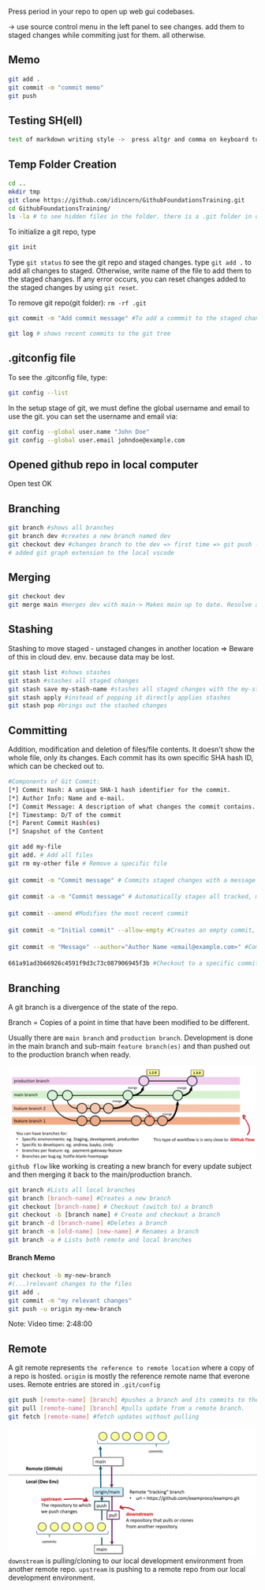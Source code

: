 Press period in your repo to open up web gui codebases.

-> use source control menu in the left panel to see changes. add them to staged changes while commiting just for them. all otherwise.
## Memo
```sh
git add .
git commit -m "commit memo"
git push
```

## Testing SH(ell)
```sh
test of markdown writing style ->  press altgr and comma on keyboard to write backticks. 3 backticks open markdown container
```

## Temp Folder Creation
```sh
cd ..
mkdir tmp
git clone https://github.com/idincern/GithubFoundationsTraining.git
cd GithubFoundationsTraining/
ls -la # to see hidden files in the folder. there is a .git folder in our ws which means that it is a git repo.
```

To initialize a git repo, type
```sh
git init
```

Type ``git status`` to see the git repo and staged changes.
type ``git add .`` to add all changes to staged. Otherwise, write name of the file to add them to the staged changes. If any error occurs, you can reset changes added to the staged changes by using ``git reset``.

To remove git repo(git folder): ``rm -rf .git``

```sh
git commit -m "Add commit message" #To add a commmit to the staged changes
```

```sh
git log # shows recent commits to the git tree
```

## .gitconfig file
To see the .gitconfig file, type:

```sh
git config --list
```

In the setup stage of git, we must define the global username and email to use the git.
you can set the username and email via:

```sh
git config --global user.name "John Doe"
git config --global user.email johndoe@example.com
```

## Opened github repo in local computer
Open test OK


## Branching
```sh
git branch #shows all branches
git branch dev #creates a new branch named dev
git checkout dev #changes branch to the dev => first time => git push -u origin dev
# added git graph extension to the local vscode
```

## Merging
```sh
git checkout dev
git merge main #merges dev with main-> Makes main up to date. Resolve any conflicts with the main first if there is any.
```

## Stashing
Stashing to move staged - unstaged changes in another location => 
Beware of this in cloud dev. env. because data may be lost.
```sh
git stash list #shows stashes
git stash #stashes all staged changes
git stash save my-stash-name #stashes all staged changes with the my-stash-name name
git stash apply #instead of popping it directly applies stashes
git stash pop #brings out the stashed changes
```

## Committing
Addition, modification and deletion of files/file contents.
It doesn't show the whole file, only its changes.
Each commit has its own specific SHA hash ID, which can be checked out to.
```sh
#Components of Git Commit:
[*] Commit Hash: A unique SHA-1 hash identifier for the commit.
[*] Author Info: Name and e-mail.
[*] Commit Message: A description of what changes the commit contains.
[*] Timestamp: D/T of the commit
[*] Parent Commit Hash(es)
[*] Snapshot of the Content
```

```sh
git add my-file
git add. # Add all files
git rm my-other file # Remove a specific file

git commit -m "Commit message" # Commits staged changes with a message

git commit -a -m "Commit message" # Automatically stages all tracked, modified files before the commit 

git commit --amend #Modifies the most recent commit 

git commit -m "Initial commit" --allow-empty #Creates an empty commit, useful as a placeholder

git commit -m "Message" --author="Author Name <email@example.com>" #Commits with a specified author.

661a91ad3b66926c4591f9d3c73c087906945f3b #Checkout to a specific commit based on SHA hash git checkout 
```

## Branching
A git branch is a divergence of the state of the repo.

Branch = Copies of a point in time that have been modified to be different.

Usually there are ``main branch`` and ``production branch``. Development is done in the main branch and sub-main ``feature branch(es)`` and than pushed out to the production branch when ready.

![alt text](<github flow.PNG>)
``github flow`` like working is creating a new branch for every update subject and then merging it back to the main/production branch.

```sh
git branch #Lists all local branches 
git branch [branch-name] #Creates a new branch 
git checkout [branch-name] # Checkout (switch to) a branch 
git checkout -b [branch name] # Create and checkout a branch 
git branch -d [branch-name] #Deletes a branch
git branch -m [old-name] [new-name] # Renames a branch
git branch -a # Lists both remote and local branches 
```

#### Branch Memo
```sh
git checkout -b my-new-branch 
#(...)relevant changes to the files
git add .
git commit -m "my relevant changes"
git push -u origin my-new-branch
```
Note: Video time: 2:48:00

## Remote
A git remote represents ``the reference to remote location`` where a copy of a repo is hosted.
``origin`` is mostly the reference remote name that everone uses. 
Remote entries are stored in ``.git/config``
```sh
git push [remote-name] [branch] #pushes a branch and its commits to the specific remote
git pull [remote-name] [branch] #pulls update from a remote branch.
git fetch [remote-name] #fetch updates without pulling
```
![alt text](upstream-dwnstream.PNG)
``downstream`` is pulling/cloning to our local development environment from another remote repo.
``upstream`` is pushing to a remote repo from our local development environment.
